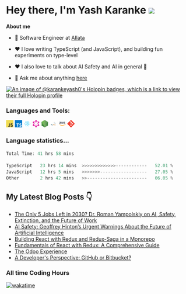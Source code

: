 # Hey there, I'm Yash Karanke <img src="https://media.giphy.com/media/hvRJCLFzcasrR4ia7z/giphy.gif" width="25px">


**About me**

- 💼 Software Engineer at [Allata](https://www.allata.com/)

- ❤️ I love writing TypeScript (and JavaScript), and building fun experiments on type-level

- ❤️ I also love to talk about AI Safety and AI in general 🤖

- 💬 Ask me about anything [here](https://github.com/dextel2/dextel2/issues)

[![An image of @karankeyash0's Holopin badges, which is a link to view their full Holopin profile](https://holopin.me/karankeyash0)](https://holopin.io/@karankeyash0)

### Languages and Tools: 

<code><img height="20" src="https://raw.githubusercontent.com/github/explore/80688e429a7d4ef2fca1e82350fe8e3517d3494d/topics/javascript/javascript.png"></code>
<code><img height="20" src="https://raw.githubusercontent.com/github/explore/80688e429a7d4ef2fca1e82350fe8e3517d3494d/topics/typescript/typescript.png"></code>
<code><img height="20" src="https://raw.githubusercontent.com/github/explore/80688e429a7d4ef2fca1e82350fe8e3517d3494d/topics/react/react.png"></code>
<code><img height="20" src="https://raw.githubusercontent.com/github/explore/5c058a388828bb5fde0bcafd4bc867b5bb3f26f3/topics/graphql/graphql.png"></code>
<code><img height="20" src="https://raw.githubusercontent.com/github/explore/80688e429a7d4ef2fca1e82350fe8e3517d3494d/topics/nodejs/nodejs.png"></code>
<code><img height="20" src="https://raw.githubusercontent.com/github/explore/80688e429a7d4ef2fca1e82350fe8e3517d3494d/topics/mysql/mysql.png"></code>
<code><img height="20" src="https://raw.githubusercontent.com/github/explore/80688e429a7d4ef2fca1e82350fe8e3517d3494d/topics/aws/aws.png"></code>
<code><img height="20" src="https://raw.githubusercontent.com/github/explore/80688e429a7d4ef2fca1e82350fe8e3517d3494d/topics/git/git.png"></code>

 
### Language statistics...

<!--START_SECTION:waka-->

```rust
Total Time: 41 hrs 58 mins

TypeScript   23 hrs 14 mins  >>>>>>>>>>>>>------------   52.01 %
JavaScript   12 hrs 5 mins   >>>>>>>------------------   27.05 %
Other        2 hrs 42 mins   >>-----------------------   06.05 %
```

<!--END_SECTION:waka-->



## My Latest Blog Posts 👇

<!-- HASHNODE_BLOG:START -->
- [The Only 5 Jobs Left in 2030? Dr. Roman Yampolskiy on AI, Safety, Extinction, and the Future of Work](https://karankeyash.hashnode.dev/5-jobs-left-2030-ai-safety-dr-roman-yampolskiy)
- [AI Safety: Geoffrey Hinton’s Urgent Warnings About the Future of Artificial Intelligence](https://karankeyash.hashnode.dev/ai-safety-geoffrey-hinton-warnings)
- [Building React with Redux and Redux-Saga in a Monorepo](https://karankeyash.hashnode.dev/building-react-with-redux-and-redux-saga-in-a-monorepo)
- [Fundamentals of React with Redux: A Comprehensive Guide](https://karankeyash.hashnode.dev/fundamentals-of-react-with-redux-guide)
- [The Odoo Experience](https://karankeyash.hashnode.dev/the-odoo-experience)
- [A Developer's Perspective: GitHub or Bitbucket?](https://karankeyash.hashnode.dev/a-developers-perspective-github-or-bitbucket)

<!-- HASHNODE_BLOG:END -->



### All time Coding Hours                                                                                                                                                 
[![wakatime](https://wakatime.com/badge/user/efc4928d-c420-4b31-a817-99b0e6502a8b.svg)](https://wakatime.com/@efc4928d-c420-4b31-a817-99b0e6502a8b)
